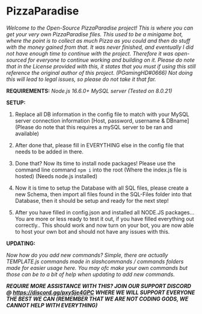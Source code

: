 # PizzaParadise

*Welcome to the Open-Source PizzaParadise project! This is where you can get your very own PizzaParadise files. This used to be a minigame bot, where the point is to collect as much Pizza as you could and then do stuff with the money gained from that. It was never finished, and eventually I did not have enough time to continue with the project. Therefore it was open-sourced for everyone to continue working and building on it. Please do note that in the License provided with this, it states that you must if using this still reference the original author of this project. (PGamingHD#0666) Not doing this will lead to legal issues, so please do not take it that far.*

**REQUIREMENTS:**
*Node.js 16.6.0+ 
MySQL server (Tested on 8.0.21)*

**SETUP:**

1. Replace all DB information in the config file to match with your MySQL server connection information [Host, password, username & DBname] (Please do note that this requires a mySQL server to be ran and available)

2. After done that, please fill in EVERYTHING else in the config file that needs to be added in there.
3. Done that? Now its time to install node packages! Please use the command line command `npm i` into the root (Where the index.js file is hosted) (Needs node.js installed)
4. Now it is time to setup the Database with all SQL files, please create a new Schema, then import all files found in the SQL-Files folder into that Database, then it should be setup and ready for the next step!
5. After you have filled in config.json and installed all NODE.JS packages... You are more or less ready to test it out, if you have filled everything out correctly.. This should work and now turn on your bot, you are now able to host your own bot and should not have any issues with this. 

**UPDATING:**

*Now how do you add new commands? Simple, there are actually TEMPLATE.js commands made in slashcommands / commands folders made for easier usage here. You may ofc make your own commands but those can be to a bit of help when updating to add new commands.*

***REQUIRE MORE ASSISTANCE WITH THIS? JOIN OUR SUPPORT DISCORD @ https://discord.gg/pxySje4GPC WHERE WE WILL SUPPORT EVERYONE THE BEST WE CAN (REMEMBER THAT WE ARE NOT CODING GODS, WE CANNOT HELP WITH EVERYTHING)***
